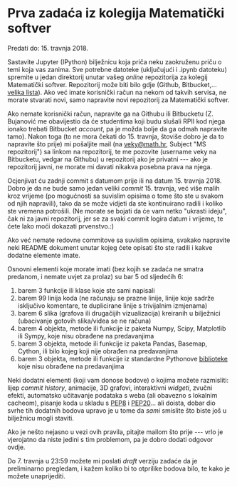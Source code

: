 # Prva zadaća iz kolegija Matematički softver

Predati do: 15. travnja 2018.

Sastavite Jupyter (IPython) bilježnicu koja priča neku zaokruženu priču o temi koja vas zanima. Sve potrebne datoteke
(uključujući i .ipynb datoteku) spremite u jedan direktorij unutar vašeg _online_ repozitorija za kolegij Matematički softver.
Repozitorij može biti bilo gdje (Github, Bitbucket,... [velika lista](https://blog.profitbricks.com/top-source-code-repository-hosts/)).
Ako već imate korisnički račun na nekom od takvih servisa, ne morate stvarati novi, samo napravite novi
repozitorij za Matematički softver.

Ako nemate korisnički račun, napravite ga na Githubu ili Bitbucketu
(Z. Bujanović me obavijestio da će studentima koji budu slušali RPII kod njega ionako trebati Bitbucket _account_, pa je možda bolje
da ga odmah napravite tamo). Nakon toga (to ne mora čekati do 15. travnja, štoviše dobro je da to napravite što prije) mi pošaljite
mail (na veky@math.hr, Subject "MS repozitorij") sa linkom na repozitorij, te me pozovite (username veky na Bitbucketu, vedgar na Githubu)
u repozitorij ako je privatni --- ako je repozitorij javni, ne morate mi davati nikakva posebna prava na njega.

Ocjenjivat ću zadnji commit s datumom prije ili na datum 15. travnja 2018. Dobro je da ne bude samo jedan veliki _commit_ 15. travnja,
već više malih kroz vrijeme (po mogućnosti sa suvislim opisima o tome što ste u svakom od njih napravili),
tako da se može vidjeti da ste kontinuirano radili i koliko ste vremena potrošili. (Ne morate se bojati da će vam netko "ukrasti ideju",
čak ni za javni repozitorij,
jer se za svaki commit logira datum i vrijeme, te ćete lako moći dokazati prvenstvo.:)

Ako već nemate redovne commitove sa suvislim opisima, svakako napravite neki README dokument unutar kojeg ćete opisati što ste radili
i kakve dodatne elemente imate.

Osnovni elementi koje morate imati (bez kojih se zadaća ne smatra predanom, i nemate uvjet za prolaz) su bar 5 od sljedećih 6:

1. barem 3 funkcije ili klase koje ste sami napisali
2. barem 99 linija koda (ne računaju se prazne linije, linije koje sadrže isključivo komentare, te duplicirane linije
s trivijalnim izmjenama)
3. barem 6 slika (grafova ili drugačijih vizualizacija) kreiranih u bilježnici (ubacivanje gotovih slika/videa se ne računa)
4. barem 4 objekta, metode ili funkcije iz paketa Numpy, Scipy, Matplotlib ili Sympy, koje nisu obrađene na predavanjima
5. barem 3 objekta, metode ili funkcije iz paketa Pandas, Basemap, Cython, ili bilo kojeg koji nije obrađen na predavanjima
6. barem 3 objekta, metode ili funkcije iz standardne Pythonove [biblioteke](https://docs.python.org/3/library/index.html)
koje nisu obrađene na predavanjima

Neki dodatni elementi (koji vam donose bodove) o kojima možete razmisliti: lijep _commit history_, animacije, 3D grafovi,
interaktivni _widgeti_, zvučni efekti, automatsko učitavanje podataka s weba (ali obavezno s lokalnim cacheom),
pisanje koda u skladu s [PEP8](https://www.python.org/dev/peps/pep-0008/) i [PEP20](https://www.python.org/dev/peps/pep-0020/)...
ali doista, dobar dio svrhe tih dodatnih bodova upravo je u tome da _sami_ smislite što biste još u bilježnicu mogli staviti.

Ako je nešto nejasno u vezi ovih pravila, pitajte mailom što prije --- vrlo je vjerojatno da niste jedini s tim problemom, pa je dobro
dodati odgovor ovdje.

Do 7. travnja u 23:59 možete mi poslati _draft_ verziju zadaće da je preliminarno pregledam,
i kažem koliko bi to otprilike bodova bilo, te kako je možete unaprijediti.
